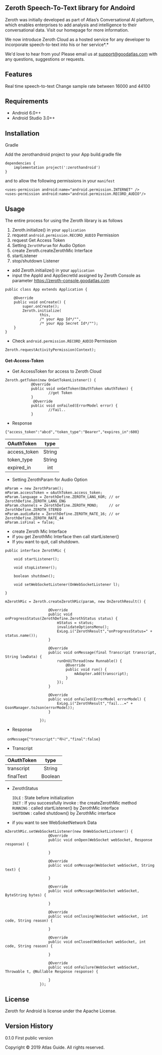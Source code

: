 
## Zeroth Speech-To-Text library for Andoird

Zeroth was initially developed as part of Atlas’s Conversational AI platform, which enables enterprises to add analysis and intelligence to their conversational data. Visit our homepage for more information.

We now introduce Zeroth Cloud as a hosted service for any developer to incorporate speech-to-text into his or her service*.*

We'd love to hear from you! Please email us at support@goodatlas.com with any questions, suggestions or requests.

## Features
Real time speech-to-text
Change sample rate between 16000 and 44100

## Requirements
* Android 6.0++
* Android Studio 3.0++

## Installation

Gradle

Add the zerothandroid project to your App build.gradle file


```
dependencies {
    implementation project(':zerothandroid')
}
```


and to allow the following permissions in your `manifest`

```
<uses-permission android:name="android.permission.INTERNET" />
<uses-permission android:name="android.permission.RECORD_AUDIO"/>
```

## Usage
The entire process for using the Zeroth library is as follows

1.  Zeroth.initialize() in your `application`
2.  request `android.permission.RECORD_AUDIO` Permission
3. 	 request Get Access Token
4.  Setting `ZerothParam` for Audio Option
5.  create Zeroth.createZerothMic Interface 
6.  startListener
7.  stop/shutdown Listener


* add Zeroth.initialize() in your `application`
* input the AppId and AppSecretId assigned by Zeroth Console as parameter <https://zeroth-console.goodatlas.com>

```
public class App extends Application {

    @Override
    public void onCreate() {
        super.onCreate();
        Zeroth.initialize(
                this,
                /* your App Id*/"",
                /* your App Secret Id*/"");
    }
}

```

* Check `android.permission.RECORD_AUDIO` Permission

```
Zeroth.requestActivityPermission(Context);
```


#### <a name="get-access-token">Get-Access-Token</a>
* Get AccessToken for access to Zeroth Cloud 

```
Zeroth.getToken(new OnGetTokenListener() {
            @Override
            public void onGetToken(OAuthToken oAuthToken) {
            		//get Token
            }
             @Override
            public void onFailed(ErrorModel error) {
					//fail..
            }
```
- Response 
 ```
{"access_token":"abcd","token_type":"Bearer","expires_in":600}
 ```
 

| OAuthToken  | type  
|:------------- |:---------------:  
| access_token  | String 
| token_type    | String        
| expired_in 	   | int

* Setting ZerothParam for Audio Option

```
mParam = new ZerothParam();
mParam.accessToken = oAuthToken.access_token;  
mParam.language = ZerothDefine.ZEROTH_LANG_KOR; // or ZerothDefine.ZEROTH_LANG_ENG
mParam.channels = ZerothDefine.ZEROTH_MONO;     // or ZerothDefine.ZEROTH_STEREO
mParam.audioRate = ZerothDefine.ZEROTH_RATE_16;	// or ZerothDefine.ZEROTH_RATE_44
mParam.isFinal = false;

```

* create Zeroth Mic Interface
 * if you get ZerothMic Interface then call startListener()
 * If you want to quit, call shutdown.

```
public interface ZerothMic {

    void startListener();

    void stopListener();

    boolean shutdown();
    
    void setWebSocketListener(OnWebSocketListener l);

}
```

```
mZerothMic = Zeroth.createZerothMic(param, new OnZerothResult() {

                    @Override
                    public void onProgressStatus(ZerothDefine.ZerothStatus status) {
                        mStatus = status; 
                        invalidateOptionsMenu();
                        ExLog.i("ZerothResult","onProgressStatus=" + status.name());
                    }

                    @Override
                    public void onMessage(final Transcript transcript, String lowData) {
                        runOnUiThread(new Runnable() {
                            @Override
                            public void run() {
                                mAdapter.add(transcript);
                            }
                        });
                    }

                    @Override
                    public void onFailed(ErrorModel errorModel) {
                        ExLog.i("ZerothResult","fail...=" + GsonManager.toJson(errorModel));
                    }

                });
```

* Response

```
 onMessage{"transcript":"하나","final":false}
```
* Transcript

| OAuthToken  | type  
|:------------- |:---------------:  
| transcript  | String 
| finalText    | Boolean        


* ZerothStatus

	`IDLE`    : State before initialization  
	`INIT`    : If you successfully invoke : the createZerothMic method  
	`RUNNING`	: called startListener() by ZerothMic interface  
	`SHUTDOWN` : called shutdown() by ZerothMic interface  

* if you want to see WebSoketNetwork Data

```
mZerothMic.setWebSocketListener(new OnWebSocketListener() {
                    @Override
                    public void onOpen(WebSocket webSocket, Response response) {
                        
                    }

                    @Override
                    public void onMessage(WebSocket webSocket, String text) {

                    }

                    @Override
                    public void onMessage(WebSocket webSocket, ByteString bytes) {

                    }

                    @Override
                    public void onClosing(WebSocket webSocket, int code, String reason) {

                    }

                    @Override
                    public void onClosed(WebSocket webSocket, int code, String reason) {

                    }

                    @Override
                    public void onFailure(WebSocket webSocket, Throwable t, @Nullable Response response) {

                    }
                });
```

## License
Zeroth for Android is license under the Apache License.

## Version History
0.1.0 First public version

Copyright © 2019 Atlas Guide. All rights reserved.


